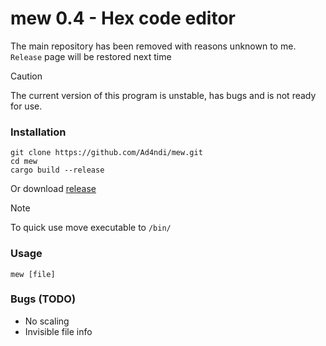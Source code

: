 # mew 0.4 - Hex code editor

The main repository has been removed with reasons unknown to me. `Release` page will be restored next time

> [!CAUTION]
> The current version of this program is unstable, has bugs and is not ready for use.

### Installation
```shell
git clone https://github.com/Ad4ndi/mew.git
cd mew
cargo build --release
```
Or download [release](https://github.com/Ad4ndi/mew/releases) <br>

> [!NOTE]
> To quick use move executable to `/bin/`

### Usage
```shell
mew [file]
```

### Bugs (TODO)

- No scaling
- Invisible file info
